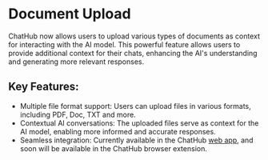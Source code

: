 # Document Upload <Badge type="warning" text="beta" />

ChatHub now allows users to upload various types of documents as context for interacting with the AI model. This powerful feature allows users to provide additional context for their chats, enhancing the AI's understanding and generating more relevant responses.

## Key Features:

* Multiple file format support: Users can upload files in various formats, including PDF, Doc, TXT and more.
* Contextual AI conversations: The uploaded files serve as context for the AI model, enabling more informed and accurate responses.
* Seamless integration: Currently available in the ChatHub [web app](../webapp), and soon will be available in the ChatHub browser extension.
